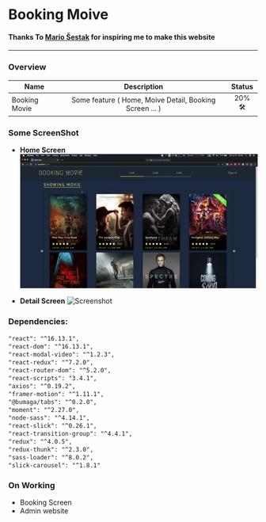 # Booking Moive

#### Thanks To [Mario Šestak](https://dribbble.com/shots/3205104-Cinema-Tickets-Booking-Interaction) for inspiring me to make this website

<hr/>

### Overview

| Name          |                       Description                       |         Status          |
| ------------- | :-----------------------------------------------------: | :---------------------: |
| Booking Movie | Some feature ( Home, Moive Detail, Booking Screen ... ) | 20% :hammer_and_wrench: |

### Some ScreenShot

- **Home Screen**
  ![Screenshot](./Screens/Home.gif)

- **Detail Screen**
  ![Screenshot](./Screens/Detail.gif)

### Dependencies:

    "react": "^16.13.1",
    "react-dom": "^16.13.1",
    "react-modal-video": "^1.2.3",
    "react-redux": "^7.2.0",
    "react-router-dom": "^5.2.0",
    "react-scripts": "3.4.1",
    "axios": "^0.19.2",
    "framer-motion": "^1.11.1",
    "@bumaga/tabs": "^0.2.0",
    "moment": "^2.27.0",
    "node-sass": "^4.14.1",
    "react-slick": "^0.26.1",
    "react-transition-group": "^4.4.1",
    "redux": "^4.0.5",
    "redux-thunk": "^2.3.0",
    "sass-loader": "^8.0.2",
    "slick-carousel": "^1.8.1"

### On Working

- Booking Screen
- Admin website
